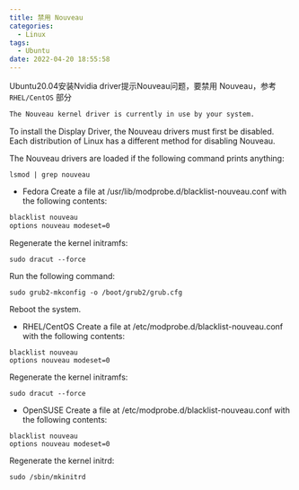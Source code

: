 ```yaml
---
title: 禁用 Nouveau
categories:
  - Linux
tags:
  - Ubuntu
date: 2022-04-20 18:55:58
---
```


Ubuntu20.04安装Nvidia driver提示Nouveau问题，要禁用 Nouveau，参考 `RHEL/CentOS` 部分
```tex
The Nouveau kernel driver is currently in use by your system.
```

To install the Display Driver, the Nouveau drivers must first be disabled. Each distribution of Linux has a different method for disabling Nouveau.

The Nouveau drivers are loaded if the following command prints anything:
```shell
lsmod | grep nouveau
```

- Fedora
Create a file at /usr/lib/modprobe.d/blacklist-nouveau.conf with the following contents:
```tex
blacklist nouveau
options nouveau modeset=0
```
Regenerate the kernel initramfs:
```shell
sudo dracut --force
```
Run the following command:
```shell
sudo grub2-mkconfig -o /boot/grub2/grub.cfg
```
Reboot the system.
- RHEL/CentOS
Create a file at /etc/modprobe.d/blacklist-nouveau.conf with the following contents:
```shell
blacklist nouveau
options nouveau modeset=0
```
Regenerate the kernel initramfs:
```shell
sudo dracut --force
```
- OpenSUSE
Create a file at /etc/modprobe.d/blacklist-nouveau.conf with the following contents:
```shell
blacklist nouveau
options nouveau modeset=0
```
Regenerate the kernel initrd:
```shell
sudo /sbin/mkinitrd
```

